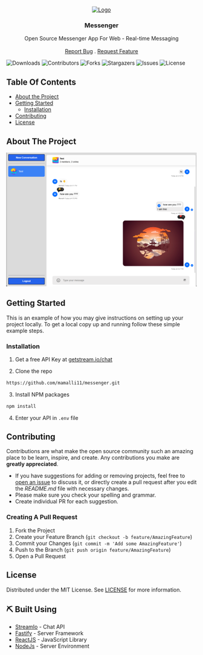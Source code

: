 <br/>
<p align="center">
  <a href="https://github.com/mamalli11/messenger">
    <img src="https://icon-library.com/images/icon-for-chat/icon-for-chat-21.jpg" alt="Logo" width="80" height="80">
  </a>

  <h3 align="center">Messenger</h3>

  <p align="center">
    Open Source Messenger App For Web - Real-time Messaging
    <br/>
    <br/>
    <a href="https://github.com/mamalli11/messenger/issues">Report Bug</a>
    .
    <a href="https://github.com/mamalli11/messenger/issues">Request Feature</a>
  </p>
</p>

![Downloads](https://img.shields.io/github/downloads/mamalli11/messenger/total) ![Contributors](https://img.shields.io/github/contributors/mamalli11/messenger?color=dark-green) ![Forks](https://img.shields.io/github/forks/mamalli11/messenger?style=social) ![Stargazers](https://img.shields.io/github/stars/mamalli11/messenger?style=social) ![Issues](https://img.shields.io/github/issues/mamalli11/messenger) ![License](https://img.shields.io/github/license/mamalli11/messenger) 

## Table Of Contents

* [About the Project](#about-the-project)
* [Getting Started](#getting-started)
  * [Installation](#installation)
* [Contributing](#contributing)
* [License](#license)


## About The Project

![Screen Shot](https://raw.githubusercontent.com/mamalli11/messenger/main/pic/162332.png)


## Getting Started

This is an example of how you may give instructions on setting up your project locally.
To get a local copy up and running follow these simple example steps.

### Installation

1. Get a free API Key at [getstream.io/chat](https://getstream.io/chat/)

2. Clone the repo

```sh
https://github.com/mamalli11/messenger.git
```

3. Install NPM packages

```sh
npm install
```

4. Enter your API in `.env` file


## Contributing

Contributions are what make the open source community such an amazing place to be learn, inspire, and create. Any contributions you make are **greatly appreciated**.
* If you have suggestions for adding or removing projects, feel free to [open an issue](https://github.com/mamalli11/messenger/issues/) to discuss it, or directly create a pull request after you edit the *README.md* file with necessary changes.
* Please make sure you check your spelling and grammar.
* Create individual PR for each suggestion.

### Creating A Pull Request

1. Fork the Project
2. Create your Feature Branch (`git checkout -b feature/AmazingFeature`)
3. Commit your Changes (`git commit -m 'Add some AmazingFeature'`)
4. Push to the Branch (`git push origin feature/AmazingFeature`)
5. Open a Pull Request

## License

Distributed under the MIT License. See [LICENSE](https://github.com/mamalli11/messenger/blob/main/LICENSE) for more information.


## ⛏️ Built Using <a name = "built_using"></a>

- [StreamIo](https://getstream.io/chat/) - Chat API
- [Fastify](https://www.fastify.io/) - Server Framework
- [ReactJS](https://reactjs.org/) - JavaScript Library
- [NodeJs](https://nodejs.org/en/) - Server Environment
